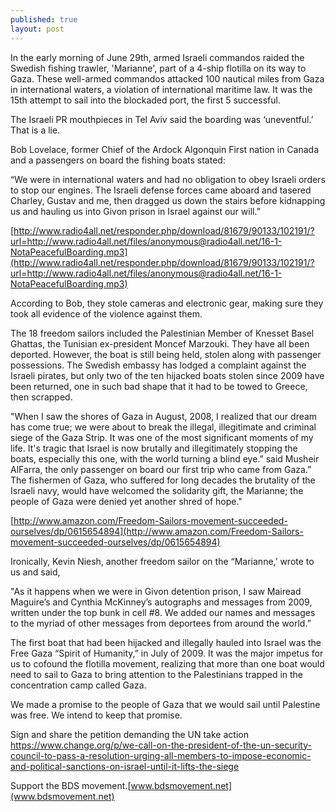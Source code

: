 ```yaml
---
published: true
layout: post
---
```



   In the early morning of June 29th, armed Israeli commandos raided the Swedish fishing trawler, 'Marianne', part of a 4-ship flotilla on its way to Gaza. These well-armed commandos attacked 100 nautical miles from Gaza in international waters, a violation of international maritime law. It was the 15th attempt to sail into the blockaded port, the first 5 successful.

   The Israeli PR mouthpieces in Tel Aviv said the boarding was ‘uneventful.’ That is a lie.
   
   Bob Lovelace, former Chief of the Ardock Algonquin First nation in Canada and a passengers on board the fishing boats stated:
   
   “We were in international waters and had no obligation to obey Israeli orders to stop our engines. The Israeli defense forces came aboard and tasered Charley, Gustav and me, then dragged us down the stairs before kidnapping us and hauling us into Givon prison in Israel against our will.”
   
   [http://www.radio4all.net/responder.php/download/81679/90133/102191/?url=http://www.radio4all.net/files/anonymous@radio4all.net/16-1-NotaPeacefulBoarding.mp3](http://www.radio4all.net/responder.php/download/81679/90133/102191/?url=http://www.radio4all.net/files/anonymous@radio4all.net/16-1-NotaPeacefulBoarding.mp3)
   
   According to Bob, they stole cameras and electronic gear, making sure they took all evidence of the violence against them.  

   The 18 freedom sailors included the Palestinian Member of Knesset Basel Ghattas, the Tunisian ex-president Moncef Marzouki. They have all been deported. However, the boat is still being held, stolen along with passenger possessions. The Swedish embassy has lodged a complaint against the Israeli pirates, but only two of the ten hijacked boats stolen since 2009 have been returned, one in such bad shape that it had to be towed to Greece, then scrapped. 
   
   "When I saw the shores of Gaza in August, 2008, I realized that our dream has come true; we were about to break the illegal, illegitimate and criminal siege of the Gaza Strip. It was one of the most significant moments of my life. It's tragic that Israel is now brutally and illegitimately stopping the boats, especially this
 one, with the world turning a blind eye.” said Musheir AlFarra, the only passenger on board our first trip who came from Gaza.” The fishermen of Gaza, who suffered for long decades the brutality of the Israeli navy, would have welcomed the solidarity gift, the Marianne; the people of Gaza were denied yet another shred of hope." 
 
 [http://www.amazon.com/Freedom-Sailors-movement-succeeded-ourselves/dp/0615654894](http://www.amazon.com/Freedom-Sailors-movement-succeeded-ourselves/dp/0615654894)

Ironically, Kevin Niesh, another freedom sailor on the “Marianne,’ wrote to us and said, 

"As it happens when we were in Givon detention prison, I saw Mairead Maguire’s and Cynthia McKinney’s autographs and messages from 2009, written under the top bunk in cell #8.  We added our names and messages to the myriad of other messages from deportees from around the world.” 

   The first boat that had been hijacked and illegally hauled into Israel was the Free Gaza “Spirit of Humanity,” in July of 2009. It was the major impetus for us to cofound the flotilla movement, realizing that more than one boat would need to sail to Gaza to bring attention to the Palestinians trapped in the concentration camp called Gaza.

   We made a promise to the people of Gaza that we would sail until Palestine was free. We intend to keep that promise.
   
   Sign and share the petition demanding the UN take action [https://www.change.org/p/we-call-on-the-president-of-the-un-security-council-to-pass-a-resolution-urging-all-members-to-impose-economic-and-political-sanctions-on-israel-until-it-lifts-the-siege ](https://www.change.org/p/we-call-on-the-president-of-the-un-security-council-to-pass-a-resolution-urging-all-members-to-impose-economic-and-political-sanctions-on-israel-until-it-lifts-the-siege )
   
   Support the BDS movement.[www.bdsmovement.net](www.bdsmovement.net)
   
   
